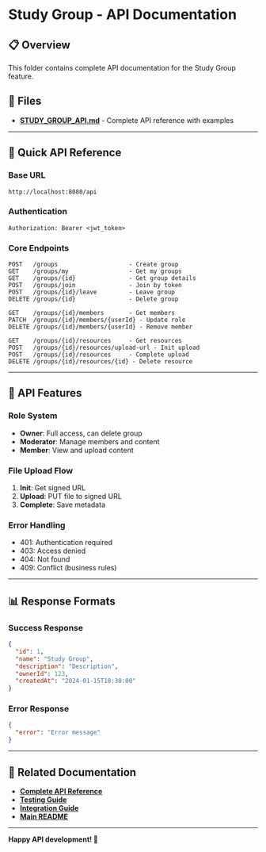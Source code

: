 # Study Group - API Documentation

## 📋 Overview

This folder contains complete API documentation for the Study Group feature.

## 📁 Files

- **[STUDY_GROUP_API.md](./STUDY_GROUP_API.md)** - Complete API reference with examples

---

## 🚀 Quick API Reference

### Base URL
```
http://localhost:8080/api
```

### Authentication
```
Authorization: Bearer <jwt_token>
```

### Core Endpoints
```
POST   /groups                    - Create group
GET    /groups/my                 - Get my groups
GET    /groups/{id}               - Get group details
POST   /groups/join               - Join by token
POST   /groups/{id}/leave         - Leave group
DELETE /groups/{id}               - Delete group

GET    /groups/{id}/members       - Get members
PATCH  /groups/{id}/members/{userId} - Update role
DELETE /groups/{id}/members/{userId} - Remove member

GET    /groups/{id}/resources     - Get resources
POST   /groups/{id}/resources/upload-url - Init upload
POST   /groups/{id}/resources     - Complete upload
DELETE /groups/{id}/resources/{id} - Delete resource
```

---

## 🔧 API Features

### Role System
- **Owner**: Full access, can delete group
- **Moderator**: Manage members and content
- **Member**: View and upload content

### File Upload Flow
1. **Init**: Get signed URL
2. **Upload**: PUT file to signed URL
3. **Complete**: Save metadata

### Error Handling
- 401: Authentication required
- 403: Access denied
- 404: Not found
- 409: Conflict (business rules)

---

## 📊 Response Formats

### Success Response
```json
{
  "id": 1,
  "name": "Study Group",
  "description": "Description",
  "ownerId": 123,
  "createdAt": "2024-01-15T10:30:00"
}
```

### Error Response
```json
{
  "error": "Error message"
}
```

---

## 🔗 Related Documentation

- **[Complete API Reference](./STUDY_GROUP_API.md)**
- **[Testing Guide](../testing/README.md)**
- **[Integration Guide](../integration/README.md)**
- **[Main README](../README.md)**

---

**Happy API development! 🔌**
